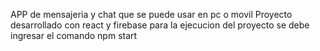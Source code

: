 
APP de mensajeria y chat que se puede usar en pc o movil 
Proyecto desarrollado con react y firebase 
para la ejecucion del proyecto se debe ingresar el comando npm start
